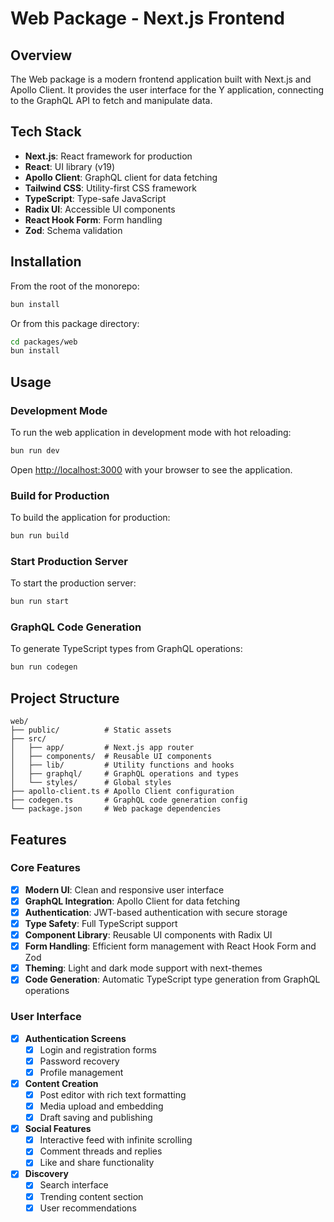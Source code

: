# Web Package - Next.js Frontend

## Overview

The Web package is a modern frontend application built with Next.js and Apollo Client. It provides the user interface for the Y application, connecting to the GraphQL API to fetch and manipulate data.

## Tech Stack

- **Next.js**: React framework for production
- **React**: UI library (v19)
- **Apollo Client**: GraphQL client for data fetching
- **Tailwind CSS**: Utility-first CSS framework
- **TypeScript**: Type-safe JavaScript
- **Radix UI**: Accessible UI components
- **React Hook Form**: Form handling
- **Zod**: Schema validation

## Installation

From the root of the monorepo:

```bash
bun install
```

Or from this package directory:

```bash
cd packages/web
bun install
```

## Usage

### Development Mode

To run the web application in development mode with hot reloading:

```bash
bun run dev
```

Open [http://localhost:3000](http://localhost:3000) with your browser to see the application.

### Build for Production

To build the application for production:

```bash
bun run build
```

### Start Production Server

To start the production server:

```bash
bun run start
```

### GraphQL Code Generation

To generate TypeScript types from GraphQL operations:

```bash
bun run codegen
```

## Project Structure

```
web/
├── public/          # Static assets
├── src/
│   ├── app/         # Next.js app router
│   ├── components/  # Reusable UI components
│   ├── lib/         # Utility functions and hooks
│   ├── graphql/     # GraphQL operations and types
│   └── styles/      # Global styles
├── apollo-client.ts # Apollo Client configuration
├── codegen.ts       # GraphQL code generation config
└── package.json     # Web package dependencies
```

## Features

### Core Features

- [x] **Modern UI**: Clean and responsive user interface
- [x] **GraphQL Integration**: Apollo Client for data fetching
- [x] **Authentication**: JWT-based authentication with secure storage
- [x] **Type Safety**: Full TypeScript support
- [x] **Component Library**: Reusable UI components with Radix UI
- [x] **Form Handling**: Efficient form management with React Hook Form and Zod
- [x] **Theming**: Light and dark mode support with next-themes
- [x] **Code Generation**: Automatic TypeScript type generation from GraphQL operations

### User Interface

- [x] **Authentication Screens**
  - [x] Login and registration forms
  - [x] Password recovery
  - [x] Profile management
- [x] **Content Creation**
  - [x] Post editor with rich text formatting
  - [x] Media upload and embedding
  - [x] Draft saving and publishing
- [x] **Social Features**
  - [x] Interactive feed with infinite scrolling
  - [x] Comment threads and replies
  - [x] Like and share functionality
- [x] **Discovery**
  - [x] Search interface
  - [x] Trending content section
  - [x] User recommendations
